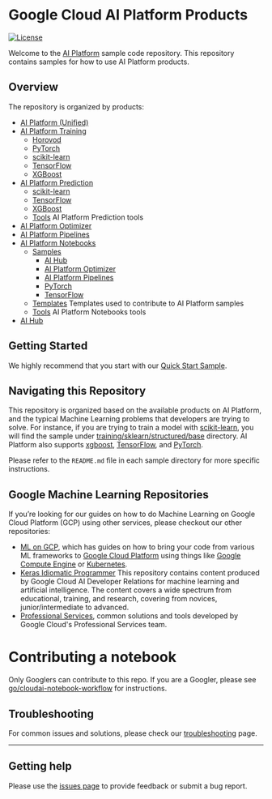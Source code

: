 # Google Cloud AI Platform Products

[![License](https://img.shields.io/badge/License-Apache%202.0-blue.svg)](LICENSE)

Welcome to the [AI Platform](https://cloud.google.com/ml-engine/docs/) sample code repository. This repository contains samples for how to use AI Platform products.

## Overview

The repository is organized by products: 

 - [AI Platform (Unified)](ai-platform-unified)   
 - [AI Platform Training](training)   
     - [Horovod](training/horovod)
     - [PyTorch](training/pytorch)
     - [scikit-learn](training/sklearn)
     - [TensorFlow](training/tensorflow)
     - [XGBoost](training/xgboost)
 - [AI Platform Prediction](prediction)
     - [scikit-learn](prediction/sklearn)
     - [TensorFlow](prediction/tensorflow)
     - [XGBoost](training/xgboost)
    - [Tools](prediction/tools) AI Platform Prediction tools 
 - [AI Platform Optimizer](notebooks/samples/optimizer)
 - [AI Platform Pipelines](pipelines)
 - [AI Platform Notebooks](notebooks)    
    - [Samples](notebooks/samples)
       - [AI Hub](notebooks/samples/aihub)       
       - [AI Platform Optimizer](notebooks/samples/optimizer)
       - [AI Platform Pipelines](notebooks/samples/tensorflow/sentiment_analysis)
       - [PyTorch](notebooks/samples/pytorch)
       - [TensorFlow](notebooks/samples/tensorflow)
    - [Templates](notebooks/templates) Templates used to contribute to AI Platform samples
    - [Tools](notebooks/tools) AI Platform Notebooks tools
 - [AI Hub](notebooks/samples/aihub)
 
 
<!--
 Commenting these out until we have at least a sample for them in the repo:
 - [Deep Learning VM Images](dlvm)
 - [Data Label Services](https://cloud.google.com/data-labeling/docs/)
 - [Built-in Algorithms](built_in_algorithms)
 -->

## Getting Started

We highly recommend that you start with our [Quick Start Sample](./quickstart).

## Navigating this Repository

This repository is organized based on the available products on AI Platform, and the typical Machine Learning problems 
that developers are trying to solve. For instance, if you are trying to train a model with [scikit-learn](https://scikit-learn.org), 
you will find the sample under [training/sklearn/structured/base](./training/sklearn/structured/base) directory.
AI Platform also supports [xgboost](https://xgboost.readthedocs.io/en/latest/), [TensorFlow](https://www.tensorflow.org), and [PyTorch](https://pytorch.org/).

Please refer to the `README.md` file in each sample directory for more specific instructions.


## Google Machine Learning Repositories

If you’re looking for our guides on how to do Machine Learning on Google Cloud Platform (GCP) using other services, please checkout our other repositories: 

- [ML on GCP](https://github.com/GoogleCloudPlatform/ml-on-gcp), which has guides on how to bring your code from various ML frameworks to [Google Cloud Platform](https://cloud.google.com/) using things like [Google Compute Engine](https://cloud.google.com/compute/) or [Kubernetes](https://kubernetes.io/).
- [Keras Idiomatic Programmer](https://github.com/GoogleCloudPlatform/keras-idiomatic-programmer) This repository contains content produced by Google Cloud AI Developer Relations for machine learning and artificial intelligence. The content covers a wide spectrum from educational, training, and research, covering from novices, junior/intermediate to advanced.
- [Professional Services](https://github.com/GoogleCloudPlatform/professional-services), common solutions and tools developed by Google Cloud's Professional Services team.

# Contributing a notebook

Only Googlers can contribute to this repo. If you are a Googler,  please see [go/cloudai-notebook-workflow](http://go/cloudai-notebook-workflow) for instructions.

## Troubleshooting

For common issues and solutions, please check our [troubleshooting](./TROUBLESHOOTING.md) page.

---

## Getting help

Please use the [issues page](https://github.com/GoogleCloudPlatform/ai-platform-samples/issues) to provide feedback or submit a bug report.

